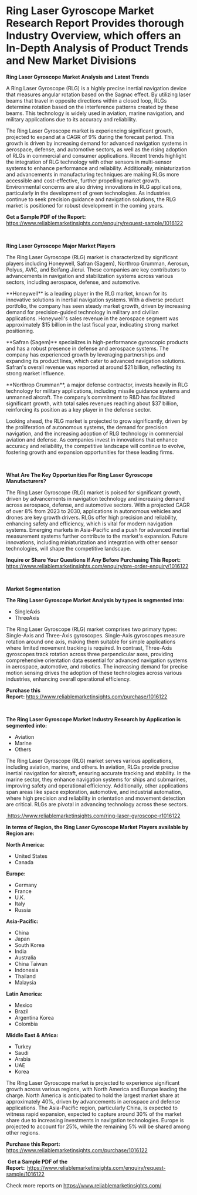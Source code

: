 <p><h1>Ring Laser Gyroscope Market Research Report Provides thorough Industry Overview, which offers an In-Depth Analysis of Product Trends and New Market Divisions</h1></p><p><strong>Ring Laser Gyroscope Market Analysis and Latest Trends</strong></p>
<p><p>A Ring Laser Gyroscope (RLG) is a highly precise inertial navigation device that measures angular rotation based on the Sagnac effect. By utilizing laser beams that travel in opposite directions within a closed loop, RLGs determine rotation based on the interference patterns created by these beams. This technology is widely used in aviation, marine navigation, and military applications due to its accuracy and reliability.</p><p>The Ring Laser Gyroscope market is experiencing significant growth, projected to expand at a CAGR of 9% during the forecast period. This growth is driven by increasing demand for advanced navigation systems in aerospace, defense, and automotive sectors, as well as the rising adoption of RLGs in commercial and consumer applications. Recent trends highlight the integration of RLG technology with other sensors in multi-sensor systems to enhance performance and reliability. Additionally, miniaturization and advancements in manufacturing techniques are making RLGs more accessible and cost-effective, further propelling market growth. Environmental concerns are also driving innovations in RLG applications, particularly in the development of green technologies. As industries continue to seek precision guidance and navigation solutions, the RLG market is positioned for robust development in the coming years.</p></p>
<p><strong>Get a Sample PDF of the Report:&nbsp;</strong> <a href="https://www.reliablemarketinsights.com/enquiry/request-sample/1016122?utm_campaign=2182&utm_medium=2&utm_source=Github&utm_content=ia&utm_term=23022025&utm_id=ring-laser-gyroscope">https://www.reliablemarketinsights.com/enquiry/request-sample/1016122</a></p>
<p>&nbsp;</p>
<p><strong>Ring Laser Gyroscope Major Market Players</strong></p>
<p><p>The Ring Laser Gyroscope (RLG) market is characterized by significant players including Honeywell, Safran (Sagem), Northrop Grumman, Aerosun, Polyus, AVIC, and Beifang Jierui. These companies are key contributors to advancements in navigation and stabilization systems across various sectors, including aerospace, defense, and automotive.</p><p>**Honeywell** is a leading player in the RLG market, known for its innovative solutions in inertial navigation systems. With a diverse product portfolio, the company has seen steady market growth, driven by increasing demand for precision-guided technology in military and civilian applications. Honeywell's sales revenue in the aerospace segment was approximately $15 billion in the last fiscal year, indicating strong market positioning.</p><p>**Safran (Sagem)** specializes in high-performance gyroscopic products and has a robust presence in defense and aerospace systems. The company has experienced growth by leveraging partnerships and expanding its product lines, which cater to advanced navigation solutions. Safran's overall revenue was reported at around $21 billion, reflecting its strong market influence.</p><p>**Northrop Grumman**, a major defense contractor, invests heavily in RLG technology for military applications, including missile guidance systems and unmanned aircraft. The company’s commitment to R&D has facilitated significant growth, with total sales revenues reaching about $37 billion, reinforcing its position as a key player in the defense sector.</p><p>Looking ahead, the RLG market is projected to grow significantly, driven by the proliferation of autonomous systems, the demand for precision navigation, and the increasing adoption of RLG technology in commercial aviation and defense. As companies invest in innovations that enhance accuracy and reliability, the competitive landscape will continue to evolve, fostering growth and expansion opportunities for these leading firms.</p></p>
<p>&nbsp;</p>
<p><strong>What Are The Key Opportunities For Ring Laser Gyroscope Manufacturers?</strong></p>
<p><p>The Ring Laser Gyroscope (RLG) market is poised for significant growth, driven by advancements in navigation technology and increasing demand across aerospace, defense, and automotive sectors. With a projected CAGR of over 8% from 2023 to 2030, applications in autonomous vehicles and drones are key growth drivers. RLGs offer high precision and reliability, enhancing safety and efficiency, which is vital for modern navigation systems. Emerging markets in Asia-Pacific and a push for advanced inertial measurement systems further contribute to the market's expansion. Future innovations, including miniaturization and integration with other sensor technologies, will shape the competitive landscape.</p></p>
<p><strong>Inquire or Share Your Questions If Any Before Purchasing This Report:</strong> <a href="https://www.reliablemarketinsights.com/enquiry/pre-order-enquiry/1016122?utm_campaign=2182&utm_medium=2&utm_source=Github&utm_content=ia&utm_term=23022025&utm_id=ring-laser-gyroscope">https://www.reliablemarketinsights.com/enquiry/pre-order-enquiry/1016122</a></p>
<p>&nbsp;</p>
<p><strong>Market Segmentation</strong></p>
<p><strong>The Ring Laser Gyroscope Market Analysis by types is segmented into:</strong></p>
<p><ul><li>SingleAxis</li><li>ThreeAxis</li></ul></p>
<p><p>The Ring Laser Gyroscope (RLG) market comprises two primary types: Single-Axis and Three-Axis gyroscopes. Single-Axis gyroscopes measure rotation around one axis, making them suitable for simple applications where limited movement tracking is required. In contrast, Three-Axis gyroscopes track rotation across three perpendicular axes, providing comprehensive orientation data essential for advanced navigation systems in aerospace, automotive, and robotics. The increasing demand for precise motion sensing drives the adoption of these technologies across various industries, enhancing overall operational efficiency.</p></p>
<p><strong>Purchase this Report:&nbsp;</strong><a href="https://www.reliablemarketinsights.com/purchase/1016122?utm_campaign=2182&utm_medium=2&utm_source=Github&utm_content=ia&utm_term=23022025&utm_id=ring-laser-gyroscope">https://www.reliablemarketinsights.com/purchase/1016122</a></p>
<p>&nbsp;</p>
<p><strong>The Ring Laser Gyroscope Market Industry Research by Application is segmented into:</strong></p>
<p><ul><li>Aviation</li><li>Marine</li><li>Others</li></ul></p>
<p><p>The Ring Laser Gyroscope (RLG) market serves various applications, including aviation, marine, and others. In aviation, RLGs provide precise inertial navigation for aircraft, ensuring accurate tracking and stability. In the marine sector, they enhance navigation systems for ships and submarines, improving safety and operational efficiency. Additionally, other applications span areas like space exploration, automotive, and industrial automation, where high precision and reliability in orientation and movement detection are critical. RLGs are pivotal in advancing technology across these sectors.</p></p>
<p><a href="https://www.reliablemarketinsights.com/ring-laser-gyroscope-r1016122?utm_campaign=2182&utm_medium=2&utm_source=Github&utm_content=ia&utm_term=23022025&utm_id=ring-laser-gyroscope">&nbsp;https://www.reliablemarketinsights.com/ring-laser-gyroscope-r1016122</a></p>
<p><strong>In terms of Region, the Ring Laser Gyroscope Market Players available by Region are:</strong></p>
<p>
    <p> <strong> North America: </strong>
        <ul>
            <li>United States</li>
            <li>Canada</li>
        </ul>
        </p> 
    <p> <strong> Europe: </strong>
        <ul>
            <li>Germany</li>
            <li>France</li>
            <li>U.K.</li>
            <li>Italy</li>
            <li>Russia</li>
        </ul>
        </p> 
    <p> <strong> Asia-Pacific: </strong>
        <ul>
            <li>China</li>
            <li>Japan</li>
            <li>South Korea</li>
            <li>India</li>
            <li>Australia</li>
            <li>China Taiwan</li>
            <li>Indonesia</li>
            <li>Thailand</li>
            <li>Malaysia</li>
        </ul>
        </p> 
    <p> <strong> Latin America: </strong>
        <ul>
            <li>Mexico</li>
            <li>Brazil</li>
            <li>Argentina Korea</li>
            <li>Colombia</li>
        </ul>
        </p> 
    <p> <strong> Middle East & Africa: </strong>
        <ul>
            <li>Turkey</li>
            <li>Saudi</li>
            <li>Arabia</li>
            <li>UAE</li>
            <li>Korea</li>
        </ul>
    </p>
    </p>
<p><p>The Ring Laser Gyroscope market is projected to experience significant growth across various regions, with North America and Europe leading the charge. North America is anticipated to hold the largest market share at approximately 40%, driven by advancements in aerospace and defense applications. The Asia-Pacific region, particularly China, is expected to witness rapid expansion, expected to capture around 30% of the market share due to increasing investments in navigation technologies. Europe is projected to account for 25%, while the remaining 5% will be shared among other regions.</p></p>
<p><strong>Purchase this Report: </strong><a href="https://www.reliablemarketinsights.com/purchase/1016122?utm_campaign=2182&utm_medium=2&utm_source=Github&utm_content=ia&utm_term=23022025&utm_id=ring-laser-gyroscope">https://www.reliablemarketinsights.com/purchase/1016122</a></p>
<p>&nbsp;<strong>Get a Sample PDF of the Report:&nbsp;&nbsp;</strong><a href="https://www.reliablemarketinsights.com/enquiry/request-sample/1016122?utm_campaign=2182&utm_medium=2&utm_source=Github&utm_content=ia&utm_term=23022025&utm_id=ring-laser-gyroscope">https://www.reliablemarketinsights.com/enquiry/request-sample/1016122</a></p>
<p><strong></strong></p>
<p>Check more reports on <a href="https://www.reliablemarketinsights.com/?utm_campaign=2182&utm_medium=2&utm_source=Github&utm_content=ia&utm_term=23022025&utm_id=ring-laser-gyroscope">https://www.reliablemarketinsights.com/</a></p>